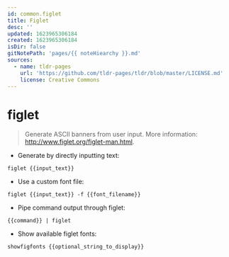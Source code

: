 ```yaml
---
id: common.figlet
title: Figlet
desc: ''
updated: 1623965306184
created: 1623965306184
isDir: false
gitNotePath: 'pages/{{ noteHiearchy }}.md'
sources:
  - name: tldr-pages
    url: 'https://github.com/tldr-pages/tldr/blob/master/LICENSE.md'
    license: Creative Commons
---
```

# figlet

> Generate ASCII banners from user input.
> More information: <http://www.figlet.org/figlet-man.html>.

- Generate by directly inputting text:

`figlet {{input_text}}`

- Use a custom font file:

`figlet {{input_text}} -f {{font_filename}}`

- Pipe command output through figlet:

`{{command}} | figlet`

- Show available figlet fonts:

`showfigfonts {{optional_string_to_display}}`

